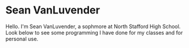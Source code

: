# Sean VanLuvender
Hello. I'm Sean VanLuvender, a sophmore at North Stafford High School. Look below to see some programming I have done for my classes and for personal use.
